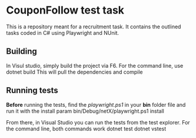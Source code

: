﻿# CouponFollow test task

This is a repository meant for a recruitment task.
It contains the outlined tasks coded in C# using Playwright and NUnit.

## Building
In Visul studio, simply build the project via F6.
For the command line, use 
	dotnet build
This will pull the dependencies and compile

## Running tests
**Before** running the tests, find the <em>playwright.ps1</em> in your **bin** folder file and run it with the install param
	bin/Debug/netX/playwright.ps1 install

From there, in Visual Studio you can run the tests from the test explorer.
For the command line, both commands work
	dotnet test
	dotnet vstest
